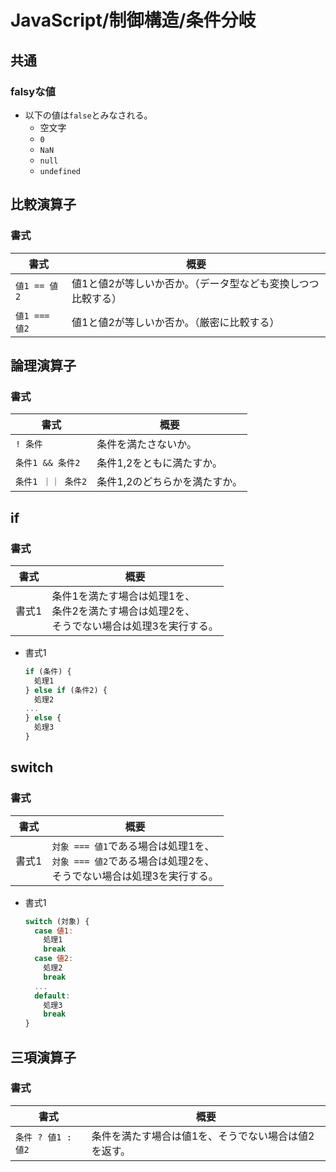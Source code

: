 # JavaScript/制御構造/条件分岐

## 共通

### falsyな値

- 以下の値は`false`とみなされる。
  - 空文字
  - `0`
  - `NaN`
  - `null`
  - `undefined`

## 比較演算子

### 書式

| 書式          | 概要                                                         |
| ------------- | ------------------------------------------------------------ |
| `値1 == 値2`  | 値1と値2が等しいか否か。（データ型なども変換しつつ比較する） |
| `値1 === 値2` | 値1と値2が等しいか否か。（厳密に比較する）                   |

## 論理演算子

### 書式

| 書式               | 概要                          |
| ------------------ | ----------------------------- |
| `! 条件`           | 条件を満たさないか。          |
| `条件1 && 条件2`   | 条件1,2をともに満たすか。     |
| `条件1 ｜｜ 条件2` | 条件1,2のどちらかを満たすか。 |

## if

### 書式

| 書式  | 概要                                                         |
| ----- | ------------------------------------------------------------ |
| 書式1 | 条件1を満たす場合は処理1を、<br />条件2を満たす場合は処理2を、<br />そうでない場合は処理3を実行する。 |

- 書式1

  ```js
  if (条件) {
    処理1
  } else if (条件2) {
    処理2
  ...
  } else {
    処理3
  }
  ```

## switch

### 書式

| 書式  | 概要                                                         |
| ----- | ------------------------------------------------------------ |
| 書式1 | `対象 === 値1`である場合は処理1を、<br />`対象 === 値2`である場合は処理2を、<br />そうでない場合は処理3を実行する。 |

- 書式1

  ```js
  switch (対象) {
    case 値1:
      処理1
      break
    case 値2:
      処理2
      break
    ...
    default:
      処理3
      break
  }
  ```

## 三項演算子

### 書式

| 書式               | 概要                                                 |
| ------------------ | ---------------------------------------------------- |
| `条件 ? 値1 : 値2` | 条件を満たす場合は値1を、そうでない場合は値2を返す。 |
